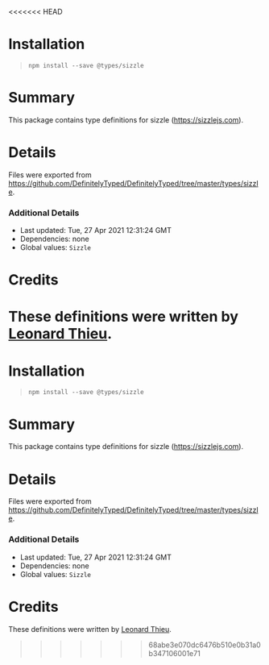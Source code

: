 <<<<<<< HEAD
# Installation
> `npm install --save @types/sizzle`

# Summary
This package contains type definitions for sizzle (https://sizzlejs.com).

# Details
Files were exported from https://github.com/DefinitelyTyped/DefinitelyTyped/tree/master/types/sizzle.

### Additional Details
 * Last updated: Tue, 27 Apr 2021 12:31:24 GMT
 * Dependencies: none
 * Global values: `Sizzle`

# Credits
These definitions were written by [Leonard Thieu](https://github.com/leonard-thieu).
=======
# Installation
> `npm install --save @types/sizzle`

# Summary
This package contains type definitions for sizzle (https://sizzlejs.com).

# Details
Files were exported from https://github.com/DefinitelyTyped/DefinitelyTyped/tree/master/types/sizzle.

### Additional Details
 * Last updated: Tue, 27 Apr 2021 12:31:24 GMT
 * Dependencies: none
 * Global values: `Sizzle`

# Credits
These definitions were written by [Leonard Thieu](https://github.com/leonard-thieu).
>>>>>>> 68abe3e070dc6476b510e0b31a0b347106001e71
